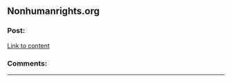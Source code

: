 ## Nonhumanrights.org

### Post:

[Link to content](http://www.nonhumanrights.org/)

### Comments:

---

